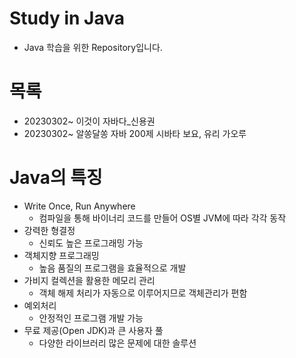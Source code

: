 # Study in Java
- Java 학습을 위한 Repository입니다.
# 목록
- 20230302~ 이것이 자바다_신용권
- 20230302~ 알쏭달쏭 자바 200제 시바타 보요, 유리 가오루

# Java의 특징
- Write Once, Run Anywhere
    - 컴파일을 통해 바이너리 코드를 만들어 OS별 JVM에 따라 각각 동작
- 강력한 형결정
    - 신뢰도 높은 프로그래밍 가능
- 객체지향 프로그래밍
    - 높음 품질의 프로그램을 효율적으로 개발
- 가비지 컬렉션을 활용한 메모리 관리
    - 객체 해제 처리가 자동으로 이루어지므로 객체관리가 편함
- 예외처리
    - 안정적인 프로그램 개발 가능
- 무료 제공(Open JDK)과 큰 사용자 풀
    - 다양한 라이브러리 많은 문제에 대한 솔루션